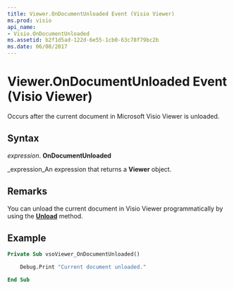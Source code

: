 ```yaml
---
title: Viewer.OnDocumentUnloaded Event (Visio Viewer)
ms.prod: visio
api_name:
- Visio.OnDocumentUnloaded
ms.assetid: b2f1d5ad-122d-6e55-1cb0-63c78f79bc2b
ms.date: 06/08/2017
---
```



# Viewer.OnDocumentUnloaded Event (Visio Viewer)

Occurs after the current document in Microsoft Visio Viewer is unloaded.


## Syntax

 _expression_. **OnDocumentUnloaded**

 _expression_An expression that returns a  **Viewer** object.


## Remarks

You can unload the current document in Visio Viewer programmatically by using the  **[Unload](Visio.Unload.md)** method.


## Example


```vb
Private Sub vsoViewer_OnDocumentUnloaded()

    Debug.Print "Current document unloaded."

End Sub
```



